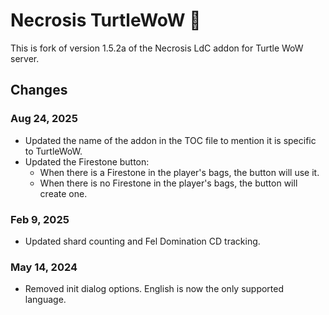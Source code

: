 # Necrosis TurtleWoW 🐢

This is fork of version 1.5.2a of the Necrosis LdC addon for Turtle WoW server.

## Changes

### Aug 24, 2025

- Updated the name of the addon in the TOC file to mention it is specific to TurtleWoW.
- Updated the Firestone button:
	- When there is a Firestone in the player's bags, the button will use it.
	- When there is no Firestone in the player's bags, the button will create one.

### Feb 9, 2025

- Updated shard counting and Fel Domination CD tracking.

### May 14, 2024

- Removed init dialog options. English is now the only supported language.
